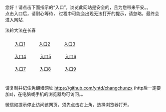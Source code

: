 您好！请点击下面指示的“入口”，浏览此网站是安全的，且为您带来平安。。 <br/>
点击入口后，请耐心等待， 过程中可能会出现无法打开的提示，请忽略，最终会进入网站. </br>

法轮大法在长春<br/>
<div style="padding:10px"><a style="margin:20px" target="_blank" href="https://d1wlk10ks2g7u3.cloudfront.net/2Qpsp?cmlgeni" id="ccLink1" rel="nofollow">入口1</a> <a target="_blank" style="margin:20px" href="https://d2lhpgkiwxqb8j.cloudfront.net/2Qpsp?hnqrpi" id="ccLink2" rel="nofollow">入口2</a> <a style="margin:20px" target="_blank" href="https://d3b84txd4yj44r.cloudfront.net/2Qpsp?ubtirtje" id="ccLink3" rel="nofollow">入口3</a></div>

<div style="padding:10px" ><a style="margin:20px" target="_blank" href="https://d1wlk10ks2g7u3.cloudfront.net/2Qpsp?cmlgeni" id="ccLink4" rel="nofollow">入口4</a> <a style="margin:20px" href="https://d2lhpgkiwxqb8j.cloudfront.net/2Qpsp?hnqrpi" target="_blank" id="ccLink5" rel="nofollow">入口5</a> <a style="margin:20px" href="https://d3b84txd4yj44r.cloudfront.net/2Qpsp?ubtirtje" target="_blank" id="ccLink6" rel="nofollow">入口6</a></div>

<div style="padding:10px"><a style="margin:20px" target="_blank" href="https://d1wlk10ks2g7u3.cloudfront.net/2Qpsp?cmlgeni" id="ccLink7" rel="nofollow">入口7</a> <a style="margin:20px" href="https://d2lhpgkiwxqb8j.cloudfront.net/2Qpsp?hnqrpi" target="_blank" id="ccLink8" rel="nofollow">入口8</a> <a style="margin:20px" target="_blank" href="https://d3b84txd4yj44r.cloudfront.net/2Qpsp?ubtirtje" id="ccLink9" rel="nofollow">入口9</a></div>

<br/>



请复制并记住免翻墙网址 https://github.com/yntd/changchunzx (http后一定要加s)，在电脑或手机的浏览器均可访问。。<br/>

微信如提示停止访问该网页，须先点击右上角，选择浏览器打开。
